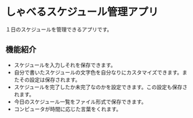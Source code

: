 # しゃべるスケジュール管理アプリ


１日のスケジュールを管理できるアプリです。
## 機能紹介
- スケジュールを入力しそれを保存できます。
- 自分で書いたスケジュールの文字色を自分なりにカスタマイズできます。またその設定は保存されます。
- スケジュールを完了したか未完了なのかを設定できます。この設定も保存されます。
- 今日のスケジュール一覧をファイル形式で保存できます。
- コンピュータが時間に応じた言葉をくれます。
